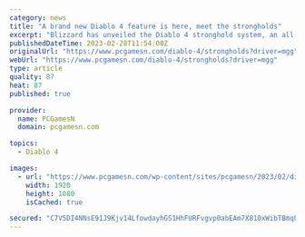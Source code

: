 ```yaml
---
category: news
title: "A brand new Diablo 4 feature is here, meet the strongholds"
excerpt: "Blizzard has unveiled the Diablo 4 stronghold system, an all-new feature that will change the very landscape of the action RPG game as you progress."
publishedDateTime: 2023-02-28T11:54:00Z
originalUrl: "https://www.pcgamesn.com/diablo-4/strongholds?driver=mgg"
webUrl: "https://www.pcgamesn.com/diablo-4/strongholds?driver=mgg"
type: article
quality: 87
heat: 87
published: true

provider:
  name: PCGamesN
  domain: pcgamesn.com

topics:
  - Diablo 4

images:
  - url: "https://www.pcgamesn.com/wp-content/sites/pcgamesn/2023/02/diablo-4-strongholds.jpg"
    width: 1920
    height: 1080
    isCached: true

secured: "C7V5DI4NNsE91J9Kjv14LfowdayhGS1HhFURFvgvp0abEAm7X810xWibTBmqP4AR9/F1mJscGRQI8qKpy2MCmVYZjJ5vQIW06evIBpSSD3Dp9HJISFzJi0wi6Kj0PhrPguK/4SWwfSHb0/m7AwN4fFhStm4k8Ui8YlzDCSbu7c0AtUDdsT59QipKINoPTOySUGOIAc8Pvh0B4J8KkKv/WjqNGMU49M7OFhOw8LyxoTSBjEMtMHIWLWUZnZLGDw0HYlTZrdVQ9XFlEHmXXji0d5tMq/SRz6QR6HgDWq4INt2U1WUYfV5pfaesB2mHo4Z18kpPzfonNZJ21Qcoc1Aw1i51dzHCfIP1NjMqUdY8F+8=;oj4zxYdjTu12YGobR889Ag=="
---
```


